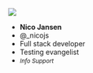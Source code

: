 <div class="flex">
    <div class="col">
      <img class="img-responsive-50 img-circle" src="/img/nico.jpg">
      <ul class="no-list">
        <li><strong>Nico Jansen</strong></li>
        <li>@_nicojs</li>
        <li>Full stack developer</li>
        <li>Testing evangelist</li>
        <li><small><em>Info Support</em></small></li>
      </ul>
    </div>
</div>